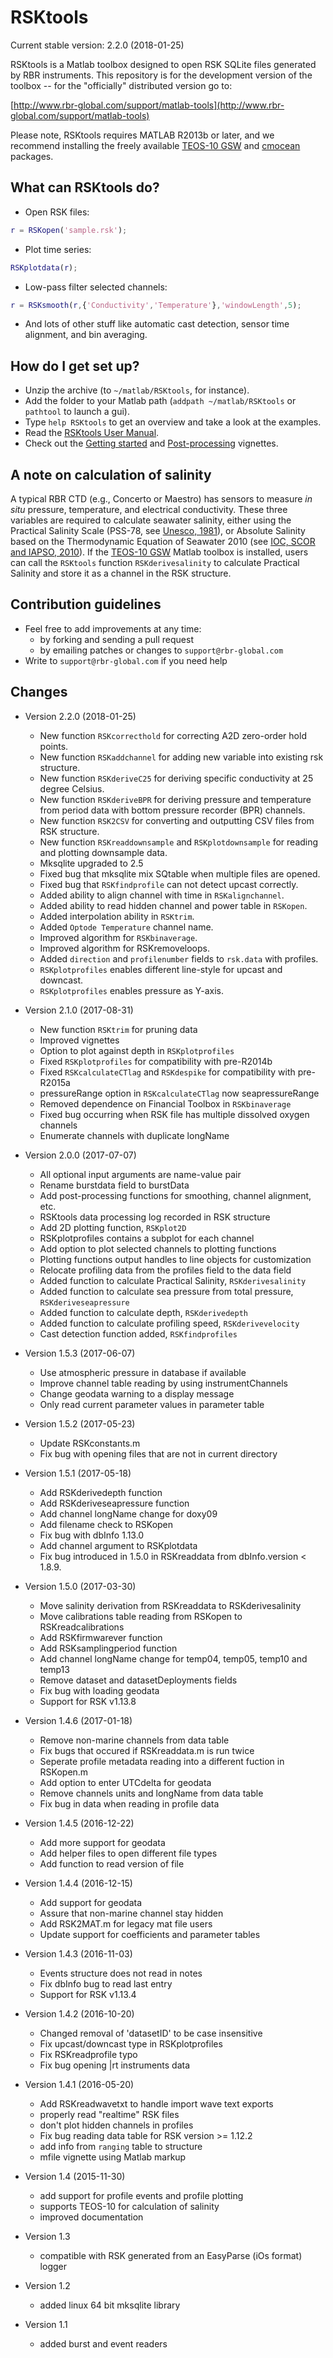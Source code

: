 # RSKtools

Current stable version: 2.2.0 (2018-01-25)

RSKtools is a Matlab toolbox designed to open RSK SQLite files
generated by RBR instruments. This repository is for the development
version of the toolbox -- for the "officially" distributed version go
to:

[http://www.rbr-global.com/support/matlab-tools](http://www.rbr-global.com/support/matlab-tools)

Please note, RSKtools requires MATLAB R2013b or later, and we
recommend installing the freely
available [TEOS-10 GSW](http://www.teos-10.org/software.htm)
and
[cmocean](https://www.mathworks.com/matlabcentral/fileexchange/57773-cmocean-perceptually-uniform-colormaps) packages.


## What can RSKtools do?

* Open RSK files:
```matlab
r = RSKopen('sample.rsk');
```

* Plot time series:
```matlab
RSKplotdata(r);
```

* Low-pass filter selected channels:
```matlab
r = RSKsmooth(r,{'Conductivity','Temperature'},'windowLength',5);
```

* And lots of other stuff like automatic cast detection, sensor time
  alignment, and bin averaging.

## How do I get set up?

* Unzip the archive (to `~/matlab/RSKtools`, for instance).
* Add the folder to your Matlab path  (`addpath ~/matlab/RSKtools` or `pathtool` to launch a gui).
* Type `help RSKtools` to get an overview and take a look at the examples.
* Read the [RSKtools User Manual](https://docs.rbr-global.com/rsktools).
* Check out the [Getting started](https://rbr-global.com/wp-content/uploads/2017/08/VignetteStandard.pdf)
  and [Post-processing](https://rbr-global.com/wp-content/uploads/2017/08/VignettePostProcessing.pdf) vignettes.

## A note on calculation of salinity

A typical RBR CTD (e.g., Concerto or Maestro) has sensors to measure
*in situ* pressure, temperature, and electrical conductivity. These
three variables are required to calculate seawater salinity, either
using the Practical Salinity Scale (PSS-78,
see
[Unesco, 1981](http://unesdoc.unesco.org/images/0004/000461/046148eb.pdf)),
or Absolute Salinity based on the Thermodynamic Equation of Seawater
2010 (see [IOC, SCOR and IAPSO, 2010](http://www.teos-10.org)).  If
the [TEOS-10 GSW](http://www.teos-10.org/software.htm) Matlab toolbox
is installed, users can call the `RSKtools` function
`RSKderivesalinity` to calculate Practical Salinity and store it as a 
channel in the RSK structure.


## Contribution guidelines

* Feel free to add improvements at any time:
    * by forking and sending a pull request
    * by emailing patches or changes to `support@rbr-global.com`
* Write to `support@rbr-global.com` if you need help

## Changes

* Version 2.2.0 (2018-01-25)
	- New function `RSKcorrecthold` for correcting A2D zero-order hold points.
	- New function `RSKaddchannel` for adding new variable into existing rsk structure.
	- New function `RSKderiveC25` for deriving specific conductivity at 25 degree Celsius.
	- New function `RSKderiveBPR` for deriving pressure and temperature from period data with bottom pressure recorder (BPR) channels.
	- New function `RSK2CSV` for converting and outputting CSV files from RSK structure.
	- New function `RSKreaddownsample` and `RSKplotdownsample` for reading and plotting downsample data.
	- Mksqlite upgraded to 2.5
	- Fixed bug that mksqlite mix SQtable when multiple files are opened.
	- Fixed bug that `RSKfindprofile` can not detect upcast correctly.
	- Added ability to align channel with time in `RSKalignchannel`.
	- Added ability to read hidden channel and power table in `RSKopen`.
	- Added interpolation ability in `RSKtrim`.
	- Added `Optode Temperature` channel name.
	- Improved algorithm for `RSKbinaverage`.
	- Improved algorithm for RSKremoveloops.
	- Added `direction` and `profilenumber` fields to `rsk.data` with profiles.
	- `RSKplotprofiles` enables different line-style for upcast and downcast.
	- `RSKplotprofiles` enables pressure as Y-axis.

* Version 2.1.0 (2017-08-31)
	- New function `RSKtrim` for pruning data
	- Improved vignettes
	- Option to plot against depth in `RSKplotprofiles`
	- Fixed `RSKplotprofiles` for compatibility with pre-R2014b
	- Fixed `RSKcalculateCTlag` and `RSKdespike` for compatibility with pre-R2015a
	- pressureRange option in `RSKcalculateCTlag` now seapressureRange
	- Removed dependence on Financial Toolbox in `RSKbinaverage`
	- Fixed bug occurring when RSK file has multiple dissolved oxygen channels
	- Enumerate channels with duplicate longName

* Version 2.0.0 (2017-07-07)
	- All optional input arguments are name-value pair
	- Rename burstdata field to burstData
	- Add post-processing functions for smoothing, channel alignment, etc.
	- RSKtools data processing log recorded in RSK structure 
	- Add 2D plotting function, `RSKplot2D`
	- RSKplotprofiles contains a subplot for each channel
	- Add option to plot selected channels to plotting functions
	- Plotting functions output handles to line objects for customization
	- Relocate profiling data from the profiles field to the data field
	- Added function to calculate Practical Salinity, `RSKderivesalinity`
	- Added function to calculate sea pressure from total pressure, `RSKderiveseapressure`
	- Added function to calculate depth, `RSKderivedepth`
	- Added function to calculate profiling speed, `RSKderivevelocity`
	- Cast detection function added, `RSKfindprofiles`

* Version 1.5.3 (2017-06-07)
	- Use atmospheric pressure in database if available
	- Improve channel table reading by using instrumentChannels
	- Change geodata warning to a display message
	- Only read current parameter values in parameter table

* Version 1.5.2 (2017-05-23)
	- Update RSKconstants.m
	- Fix bug with opening files that are not in current directory

* Version 1.5.1 (2017-05-18)
    - Add RSKderivedepth function
    - Add RSKderiveseapressure function
    - Add channel longName change for doxy09
    - Add filename check to RSKopen
    - Fix bug with dbInfo 1.13.0
    - Add channel argument to RSKplotdata
    - Fix bug introduced in 1.5.0 in RSKreaddata from dbInfo.version < 1.8.9.

* Version 1.5.0 (2017-03-30)
    - Move salinity derivation from RSKreaddata to RSKderivesalinity
    - Move calibrations table reading from RSKopen to RSKreadcalibrations
    - Add RSKfirmwarever function
    - Add RSKsamplingperiod function
    - Add channel longName change for temp04, temp05, temp10 and temp13
    - Remove dataset and datasetDeployments fields
    - Fix bug with loading geodata
    - Support for RSK v1.13.8


* Version 1.4.6 (2017-01-18)
    - Remove non-marine channels from data table
    - Fix bugs that occured if RSKreaddata.m is run twice
    - Seperate profile metadata reading into a different fuction in RSKopen.m
    - Add option to enter UTCdelta for geodata
    - Remove channels units and longName from data table
    - Fix bug in data when reading in profile data


* Version 1.4.5 (2016-12-22)
    - Add more support for geodata
    - Add helper files to open different file types
    - Add function to read version of file


* Version 1.4.4 (2016-12-15)
    - Add support for geodata
    - Assure that non-marine channel stay hidden
    - Add RSK2MAT.m for legacy mat file users
    - Update support for coefficients and parameter tables


* Version 1.4.3 (2016-11-03)
    - Events structure does not read in notes
    - Fix dbInfo bug to read last entry
    - Support for RSK v1.13.4


* Version 1.4.2 (2016-10-20)
    - Changed removal of 'datasetID' to be case insensitive
    - Fix upcast/downcast type in RSKplotprofiles
    - Fix RSKreadprofile typo
    - Fix bug opening |rt instruments data


* Version 1.4.1 (2016-05-20)
    - Add RSKreadwavetxt to handle import wave text exports	
    - properly read "realtime" RSK files
    - don't plot hidden channels in profiles
    - Fix bug reading data table for RSK version >= 1.12.2
    - add info from `ranging` table to structure
    - mfile vignette using Matlab markup
  

* Version 1.4 (2015-11-30)
    - add support for profile events and profile plotting
    - supports TEOS-10 for calculation of salinity
    - improved documentation
  

* Version 1.3
    - compatible with RSK generated from an EasyParse (iOs format) logger


* Version 1.2

    - added linux 64 bit mksqlite library


* Version 1.1

    - added burst and event readers

